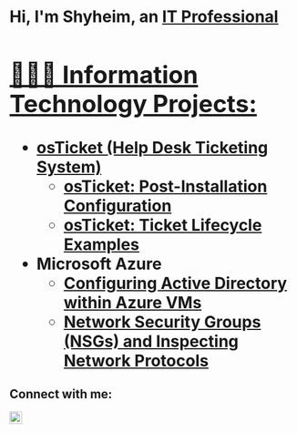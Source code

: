 
<h1>Hi, I'm Shyheim, an <a href="https://linkedin.com/in/shyheimbatts">IT Professional

<h2>👨🏿‍💻 Information Technology Projects:</h2>

- <b>osTicket (Help Desk Ticketing System)</b>
  - [osTicket: Post-Installation Configuration](https://github.com/shyheimbatts/post-install-config)
  - [osTicket: Ticket Lifecycle Examples](https://github.com/shyheimbatts/ticket-lifecycle)
- <b>Microsoft Azure</b>
  - [Configuring Active Directory within Azure VMs](https://github.com/shyheimbatts/configure-ad)
  - [Network Security Groups (NSGs) and Inspecting Network Protocols](https://github.com/shyheimbatts/azure-network-protocols)

<h2>Connect with me:</h2>

[<img align="left" alt="Josh | LinkedIn" width="22px" src="https://cdn.jsdelivr.net/npm/simple-icons@v3/icons/linkedin.svg" />][linkedin]

[linkedin]: https://linkedin.com/in/shyheimbatts
